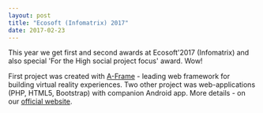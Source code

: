 ```yaml
---
layout: post
title: "Ecosoft (Infomatrix) 2017"
date: 2017-02-23
---
```


This year we get first and second awards at Ecosoft'2017 (Infomatrix) and also special 'For the High social project focus' award. Wow! 

First project was created with [A-Frame] - leading web framework for building virtual reality experiences. Two other project was web-applications (PHP, HTML5, Bootstrap) with companion Android app.
More details - on our [official website].

[A-Frame]: https://aframe.io/
[official website]: https://sites.google.com/a/polytechnic.co.cc/ppk/novini/peremogavekosoft-2017infomatrix

